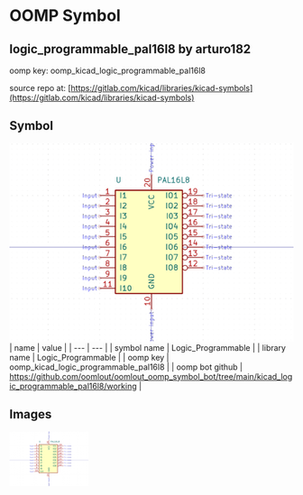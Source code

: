 # OOMP Symbol  
## logic_programmable_pal16l8  by arturo182  
  
oomp key: oomp_kicad_logic_programmable_pal16l8  
  
source repo at: [https://gitlab.com/kicad/libraries/kicad-symbols](https://gitlab.com/kicad/libraries/kicad-symbols)  
## Symbol  
  
[![working.png](working_600.png)](working.png)  
| name | value | 
| --- | --- | 
| symbol name | Logic_Programmable | 
| library name | Logic_Programmable | 
| oomp key | oomp_kicad_logic_programmable_pal16l8 | 
| oomp bot github | https://github.com/oomlout/oomlout_oomp_symbol_bot/tree/main/kicad_logic_programmable_pal16l8/working | 
## Images  
  
[![working.png](working_140.png)](working.png)  
